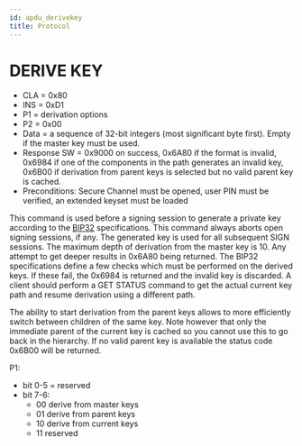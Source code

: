 ```yaml
---
id: apdu_derivekey
title: Protocol
---
```


# DERIVE KEY

* CLA = 0x80
* INS = 0xD1
* P1 = derivation options
* P2 = 0x00
* Data = a sequence of 32-bit integers (most significant byte first). Empty if the master key must be used.
* Response SW = 0x9000 on success, 0x6A80 if the format is invalid, 0x6984 if one of the components in the path generates an invalid key, 0x6B00 if derivation from parent keys is selected but no valid parent key is cached.
* Preconditions: Secure Channel must be opened, user PIN must be verified, an extended keyset must be loaded

This command is used before a signing session to generate a private key according to the [BIP32](https://github.com/bitcoin/bips/blob/master/bip-0032.mediawiki) specifications. This command always aborts open signing sessions, if any. The generated key is used for all subsequent SIGN sessions. The maximum depth of derivation from the master key is 10. Any attempt to get deeper results in 0x6A80 being returned. The BIP32 specifications define a few checks which must be performed on the derived keys. If these fail, the 0x6984 is returned and the invalid key is discarded. A client should perform a GET STATUS command to get the actual current key path and resume derivation using a different path.

The ability to start derivation from the parent keys allows to more efficiently switch between children of the same key. Note however that only the immediate parent of the current key is cached so you cannot use this to go back in the hierarchy. If no valid parent key is available the status code 0x6B00 will be returned.

P1:
* bit 0-5 = reserved
* bit 7-6:
  - 00 derive from master keys
  - 01 derive from parent keys
  - 10 derive from current keys
  - 11 reserved

